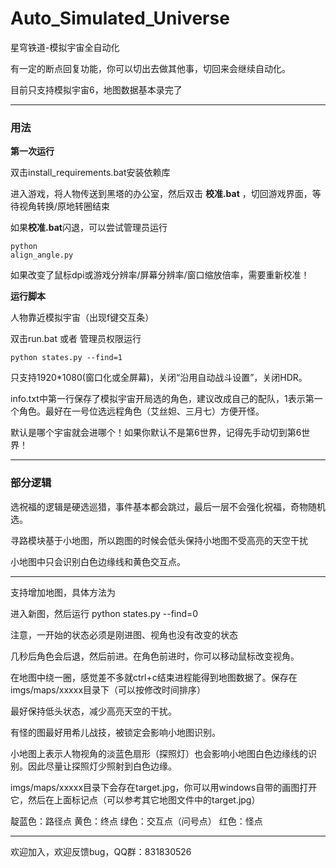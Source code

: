 # Auto_Simulated_Universe
星穹铁道-模拟宇宙全自动化

有一定的断点回复功能，你可以切出去做其他事，切回来会继续自动化。

目前只支持模拟宇宙6，地图数据基本录完了

----------------------------------------------------------------------------------------------

### 用法

**第一次运行**

双击install_requirements.bat安装依赖库

进入游戏，将人物传送到黑塔的办公室，然后双击 **校准.bat** ，切回游戏界面，等待视角转换/原地转圈结束

如果**校准.bat**闪退，可以尝试管理员运行<pre><code>python align_angle.py
</code></pre>

如果改变了鼠标dpi或游戏分辨率/屏幕分辨率/窗口缩放倍率，需要重新校准！

**运行脚本**

人物靠近模拟宇宙（出现f键交互条）

双击run.bat 或者 管理员权限运行 <pre><code>python states.py --find=1
</code></pre>

只支持1920\*1080(窗口化或全屏幕)，关闭“沿用自动战斗设置”，关闭HDR。

info.txt中第一行保存了模拟宇宙开局选的角色，建议改成自己的配队，1表示第一个角色。最好在一号位选远程角色（艾丝妲、三月七）方便开怪。

默认是哪个宇宙就会进哪个！如果你默认不是第6世界，记得先手动切到第6世界！

----------------------------------------------------------------------------------------------

### 部分逻辑

选祝福的逻辑是硬选巡猎，事件基本都会跳过，最后一层不会强化祝福，奇物随机选。

寻路模块基于小地图，所以跑图的时候会低头保持小地图不受高亮的天空干扰

小地图中只会识别白色边缘线和黄色交互点。

----------------------------------------------------------------------------------------------

支持增加地图，具体方法为

进入新图，然后运行 python states.py --find=0

注意，一开始的状态必须是刚进图、视角也没有改变的状态

几秒后角色会后退，然后前进。在角色前进时，你可以移动鼠标改变视角。

在地图中绕一圈，感觉差不多就ctrl+c结束进程能得到地图数据了。保存在imgs/maps/xxxxx目录下（可以按修改时间排序）

最好保持低头状态，减少高亮天空的干扰。

有怪的图最好用希儿战技，被锁定会影响小地图识别。

小地图上表示人物视角的淡蓝色扇形（探照灯）也会影响小地图白色边缘线的识别。因此尽量让探照灯少照射到白色边缘。

imgs/maps/xxxxx目录下会存在target.jpg，你可以用windows自带的画图打开它，然后在上面标记点（可以参考其它地图文件中的target.jpg）

靛蓝色：路径点 黄色：终点 绿色：交互点（问号点） 红色：怪点

----------------------------------------------------------------------------------------------

欢迎加入，欢迎反馈bug，QQ群：831830526
